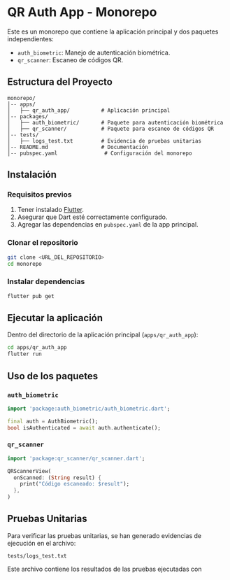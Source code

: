 # QR Auth App - Monorepo

Este es un monorepo que contiene la aplicación principal y dos paquetes independientes:

- `auth_biometric`: Manejo de autenticación biométrica.
- `qr_scanner`: Escaneo de códigos QR.

## Estructura del Proyecto

```
monorepo/
│-- apps/
│   ├── qr_auth_app/          # Aplicación principal
│-- packages/
│   ├── auth_biometric/       # Paquete para autenticación biométrica
│   ├── qr_scanner/           # Paquete para escaneo de códigos QR
│-- tests/
│   ├── logs_test.txt         # Evidencia de pruebas unitarias
│-- README.md                 # Documentación
│-- pubspec.yaml               # Configuración del monorepo
```

## Instalación

### Requisitos previos

1. Tener instalado [Flutter](https://flutter.dev/docs/get-started/install).
2. Asegurar que Dart esté correctamente configurado.
3. Agregar las dependencias en `pubspec.yaml` de la app principal.

### Clonar el repositorio
```sh
git clone <URL_DEL_REPOSITORIO>
cd monorepo
```

### Instalar dependencias
```sh
flutter pub get
```

## Ejecutar la aplicación

Dentro del directorio de la aplicación principal (`apps/qr_auth_app`):

```sh
cd apps/qr_auth_app
flutter run
```

## Uso de los paquetes

### `auth_biometric`

```dart
import 'package:auth_biometric/auth_biometric.dart';

final auth = AuthBiometric();
bool isAuthenticated = await auth.authenticate();
```

### `qr_scanner`

```dart
import 'package:qr_scanner/qr_scanner.dart';

QRScannerView(
  onScanned: (String result) {
    print("Código escaneado: $result");
  },
)
```

## Pruebas Unitarias

Para verificar las pruebas unitarias, se han generado evidencias de ejecución en el archivo:

```
tests/logs_test.txt
```

Este archivo contiene los resultados de las pruebas ejecutadas con
